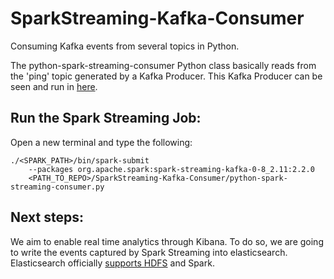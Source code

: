 # SparkStreaming-Kafka-Consumer
Consuming Kafka events from several topics in Python.

The python-spark-streaming-consumer Python class basically reads from the 'ping' topic generated by a Kafka Producer. This Kafka Producer can be seen and run in [here](https://github.com/edlectrico/Python-Kafka-Fake-Log-Producer).

## Run the Spark Streaming Job:
Open a new terminal and type the following:
```
./<SPARK_PATH>/bin/spark-submit
    --packages org.apache.spark:spark-streaming-kafka-0-8_2.11:2.2.0
    <PATH_TO_REPO>/SparkStreaming-Kafka-Consumer/python-spark-streaming-consumer.py
```

## Next steps:
We aim to enable real time analytics through Kibana. To do so, we are going to write the events captured by Spark Streaming into elasticsearch. Elasticsearch officially [supports HDFS](https://www.elastic.co/guide/en/elasticsearch/hadoop/current/spark.html) and Spark.
